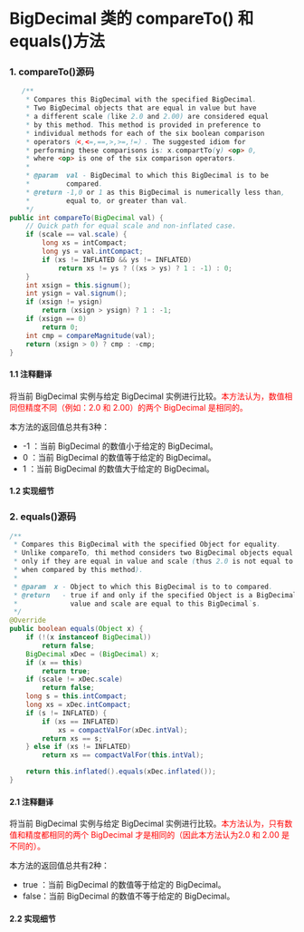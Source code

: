 # BigDecimal 类的 compareTo() 和 equals()方法

### 1. compareTo()源码

```java
   /**
    * Compares this BigDecimal with the specified BigDecimal. 
    * Two BigDecimal objects that are equal in value but have 
    * a different scale (like 2.0 and 2.00) are considered equal
    * by this method. This method is provided in preference to 
    * individual methods for each of the six boolean comparison 
    * operators（<,<=,==,>,>=,!=）. The suggested idiom for 
    * performing these comparisons is: x.compartTo(y) <op> 0, 
    * where <op> is one of the six comparison operators.
    * 
    * @param  val - BigDecimal to which this BigDecimal is to be 
    *         compared.
    * @return -1,0 or 1 as this BigDecimal is numerically less than,
    *         equal to, or greater than val.
    */
public int compareTo(BigDecimal val) {
    // Quick path for equal scale and non-inflated case.
    if (scale == val.scale) {
        long xs = intCompact;
        long ys = val.intCompact;
        if (xs != INFLATED && ys != INFLATED)
            return xs != ys ? ((xs > ys) ? 1 : -1) : 0;
    }
    int xsign = this.signum();
    int ysign = val.signum();
    if (xsign != ysign)
        return (xsign > ysign) ? 1 : -1;
    if (xsign == 0)
        return 0;
    int cmp = compareMagnitude(val);
    return (xsign > 0) ? cmp : -cmp;
}
```

#### 1.1 注释翻译

将当前 BigDecimal 实例与给定 BigDecimal 实例进行比较。<font color = red>本方法认为，数值相同但精度不同（例如：2.0 和 2.00）的两个 BigDecimal 是相同的。</font> 

本方法的返回值总共有3种：

- -1 ：当前 BigDecimal 的数值小于给定的 BigDecimal。
- 0  ：当前 BigDecimal 的数值等于给定的 BigDecimal。
- 1  ：当前 BigDecimal 的数值大于给定的 BigDecimal。

#### 1.2 实现细节



### 2. equals()源码

```java
/**
 * Compares this BigDecimal with the specified Object for equality. 
 * Unlike compareTo, thi method considers two BigDecimal objects equal
 * only if they are equal in value and scale (thus 2.0 is not equal to 2.00
 * when compared by this method).
 * 
 * @param  x - Object to which this BigDecimal is to to compared.
 * @return   - true if and only if the specified Object is a BigDecimal whose 
 *             value and scale are equal to this BigDecimal`s.
 */
@Override
public boolean equals(Object x) {
    if (!(x instanceof BigDecimal))
        return false;
    BigDecimal xDec = (BigDecimal) x;
    if (x == this)
        return true;
    if (scale != xDec.scale)
        return false;
    long s = this.intCompact;
    long xs = xDec.intCompact;
    if (s != INFLATED) {
        if (xs == INFLATED)
            xs = compactValFor(xDec.intVal);
        return xs == s;
    } else if (xs != INFLATED)
        return xs == compactValFor(this.intVal);

    return this.inflated().equals(xDec.inflated());
}
```

#### 2.1 注释翻译

将当前 BigDecimal 实例与给定 BigDecimal 实例进行比较。<font color = red>本方法认为，只有数值和精度都相同的两个 BigDecimal 才是相同的（因此本方法认为2.0 和 2.00 是不同的）。</font> 

本方法的返回值总共有2种：

- true ：当前 BigDecimal 的数值等于给定的 BigDecimal。
- false：当前 BigDecimal 的数值不等于给定的 BigDecimal。

#### 2.2 实现细节

